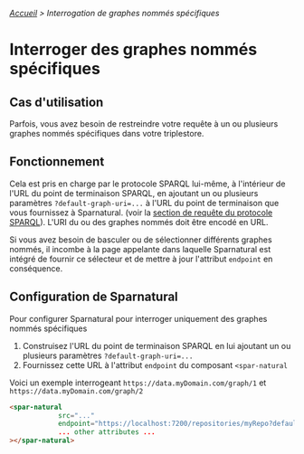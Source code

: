 _[Accueil](index.html) > Interrogation de graphes nommés spécifiques_

# Interroger des graphes nommés spécifiques

## Cas d'utilisation

Parfois, vous avez besoin de restreindre votre requête à un ou plusieurs graphes nommés spécifiques dans votre triplestore.


## Fonctionnement

Cela est pris en charge par le protocole SPARQL lui-même, à l'intérieur de l'URL du point de terminaison SPARQL, en ajoutant un ou plusieurs paramètres `?default-graph-uri=...` à l'URL du point de terminaison que vous fournissez à Sparnatural. (voir la [section de requête du protocole SPARQL](https://www.w3.org/TR/2013/REC-sparql11-protocol-20130321/#query-operation)). L'URI du ou des graphes nommés doit être encodé en URL.

Si vous avez besoin de basculer ou de sélectionner différents graphes nommés, il incombe à la page appelante dans laquelle Sparnatural est intégré de fournir ce sélecteur et de mettre à jour l'attribut `endpoint` en conséquence.


## Configuration de Sparnatural

Pour configurer Sparnatural pour interroger uniquement des graphes nommés spécifiques

1. Construisez l'URL du point de terminaison SPARQL en lui ajoutant un ou plusieurs paramètres `?default-graph-uri=...`
2. Fournissez cette URL à l'attribut `endpoint` du composant `<spar-natural`

Voici un exemple interrogeant `https://data.myDomain.com/graph/1` et `https://data.myDomain.com/graph/2`

```html
<spar-natural 
            src="..."
            endpoint="https://localhost:7200/repositories/myRepo?default-graph-uri=https%3A%2F%2Fdata.myDomain.com%2Fgraph%2F1&default-graph-uri=https%3A%2F%2Fdata.myDomain.com%2Fgraph%2F2"
            ... other attributes ...
></spar-natural>
```
